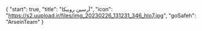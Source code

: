 {
  "start": true,
  "title": "آرسین روبیکا",
  "icon": "https://s2.uupload.ir/files/img_20230226_131231_346_hlo7.jpg",
  "goSafeh": "ArseinTeam"
}
